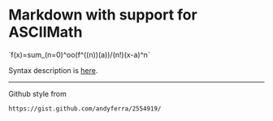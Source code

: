 # Markdown with support for ASCIIMath

<!-- note that you need to escape the backtick -->
\`f(x)=sum_(n=0)^oo(f^((n))(a))/(n!)(x-a)^n`

Syntax description is [here](http://www1.chapman.edu/~jipsen/mathml/asciimath.html).

---

Github style from

```
https://gist.github.com/andyferra/2554919/
```